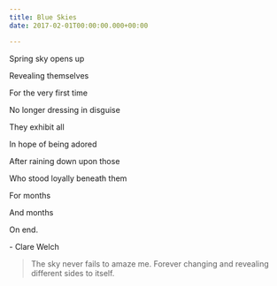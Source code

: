 ```yaml
---
title: Blue Skies
date: 2017-02-01T00:00:00.000+00:00

---
```

Spring sky opens up

Revealing themselves

For the very first time

No longer dressing in disguise

They exhibit all

In hope of being adored

After raining down upon those

Who stood loyally beneath them

For months

And months

On end.

\- Clare Welch

> The sky never fails to amaze me. Forever changing and revealing different sides to itself. 